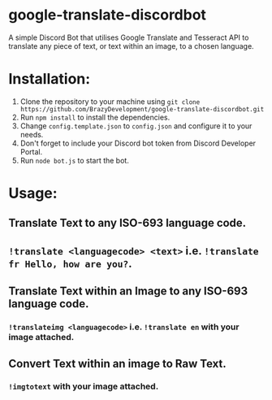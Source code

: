 # google-translate-discordbot
A simple Discord Bot that utilises Google Translate and Tesseract API to translate any piece of text, or text within an image, to a chosen language.

# Installation:
1. Clone the repository to your machine using `git clone https://github.com/BrazyDevelopment/google-translate-discordbot.git`
2. Run `npm install` to install the dependencies.
3. Change `config.template.json` to `config.json` and configure it to your needs.
4. Don't forget to include your Discord bot token from Discord Developer Portal.
5. Run `node bot.js` to start the bot.

# Usage:
## Translate Text to any ISO-693 language code.
## `!translate <languagecode> <text>` i.e. `!translate fr Hello, how are you?`.

## Translate Text within an Image to any ISO-693 language code.
### `!translateimg <languagecode>` i.e. `!translate en` with your image attached.

## Convert Text within an image to Raw Text.
### `!imgtotext` with your image attached.